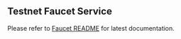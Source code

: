 ## Testnet Faucet Service

Please refer to [Faucet README](../../client/faucet/README.md) for latest documentation.
